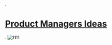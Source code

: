 .


# [Product Managers Ideas](https://www.kaggle.com/code/nancyalaswad90/product-managers-ideas)

.
![1111](https://github.com/nancyalaswad90/Product-Managers-Ideas/assets/36210723/64bda545-0820-442f-a265-4e7342633696)
